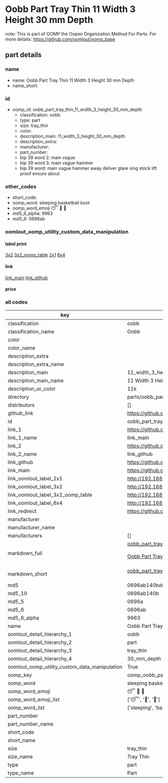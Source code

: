 # Oobb Part Tray Thin 11 Width 3 Height 30 mm Depth  

note: This is part of OOMP the Oopen Organization Method For Parts. For more details: https://github.com/oomlout/oomp_base

##  part details
  







### name
* name: Oobb Part Tray Thin 11 Width 3 Height 30 mm Depth
* name_short: 
### id
* oomp_id: oobb_part_tray_thin_11_width_3_height_30_mm_depth
  * classification: oobb
  * type: part
  * size: tray_thin
  * color: 
  * description_main: 11_width_3_height_30_mm_depth
  * description_extra: 
  * manufacturer: 
  * part_number: 
  * bip 39 word 2: main vague
  * bip 39 word 3: main vague hammer
  * bip 39 word: main vague hammer away deliver glare sing stock lift proof ensure about

### other_codes
* short_code: 
* oomp_word: sleeping basketball boot
* oomp_word_emoji :sleeping: :basketball: :boot:
* md5_6_alpha: 9963
* md5_6: 0696ab






### oomlout_oomp_utility_custom_data_manipulation
#### label print
[3x2](http://192.168.1.245:1112/?label=oomp%209963)
[3x2_oomp_table](http://192.168.1.108:1112/?label=oomp%209963)
[2x1](http://192.168.1.242:1112/?label=oomp%209963)
[6x4](http://192.168.1.55:1112/?label=oomp%209963)    

#### link

[link_main](https://github.com/oomlout/oomlout_oomp_version_1_messy/tree/main/parts/oobb_part_tray_thin_11_width_3_height_30_mm_depth) [link_github](https://github.com/oomlout/oomlout_oomp_version_1_messy/tree/main/parts/oobb_part_tray_thin_11_width_3_height_30_mm_depth)                             

#### price







### all codes 
| key | value |  
| --- | --- |  
| classification | oobb |  
| classification_name | Oobb |  
| color |  |  
| color_name |  |  
| description_extra |  |  
| description_extra_name |  |  
| description_main | 11_width_3_height_30_mm_depth |  
| description_main_name | 11 Width 3 Height 30 mm Depth |  
| description_or_color | 11k |  
| directory | parts/oobb_part_tray_thin_11_width_3_height_30_mm_depth |  
| distributors | [] |  
| github_link | https://github.com/oomlout/oomlout_oomp_part_src/tree/main/parts/oobb_part_tray_thin_11_width_3_height_30_mm_depth |  
| id | oobb_part_tray_thin_11_width_3_height_30_mm_depth |  
| link_1 | https://github.com/oomlout/oomlout_oomp_version_1_messy/tree/main/parts/oobb_part_tray_thin_11_width_3_height_30_mm_depth |  
| link_1_name | link_main |  
| link_2 | https://github.com/oomlout/oomlout_oomp_version_1_messy/tree/main/parts/oobb_part_tray_thin_11_width_3_height_30_mm_depth |  
| link_2_name | link_github |  
| link_github | https://github.com/oomlout/oomlout_oomp_version_1_messy/tree/main/parts/oobb_part_tray_thin_11_width_3_height_30_mm_depth |  
| link_main | https://github.com/oomlout/oomlout_oomp_version_1_messy/tree/main/parts/oobb_part_tray_thin_11_width_3_height_30_mm_depth |  
| link_oomlout_label_2x1 | http://192.168.1.242:1112/?label=oomp%209963 |  
| link_oomlout_label_3x2 | http://192.168.1.245:1112/?label=oomp%209963 |  
| link_oomlout_label_3x2_oomp_table | http://192.168.1.108:1112/?label=oomp%209963 |  
| link_oomlout_label_6x4 | http://192.168.1.55:1112/?label=oomp%209963 |  
| link_redirect | https://github.com/oomlout/oomlout_oomp_version_1_messy/tree/main/parts/oobb_part_tray_thin_11_width_3_height_30_mm_depth |  
| manufacturer |  |  
| manufacturer_name |  |  
| manufacturers | [] |  
| markdown_full | [oobb_part_tray_thin_11_width_3_height_30_mm_depth](none)<br>[](none)<br>[Oobb Part Tray Thin 11 Width 3 Height 30 Mm Depth](none)<br><br> |  
| markdown_short | [oobb_part_tray_thin_11_width_3_height_30_mm_depth](none)<br><br> |  
| md5 | 0696ab140bd619298b1d0106d13c2c32 |  
| md5_10 | 0696ab140b |  
| md5_5 | 0696a |  
| md5_6 | 0696ab |  
| md5_6_alpha | 9963 |  
| name | Oobb Part Tray Thin 11 Width 3 Height 30 mm Depth |  
| oomlout_detail_hierarchy_1 | oobb |  
| oomlout_detail_hierarchy_2 | part |  
| oomlout_detail_hierarchy_3 | tray_thin |  
| oomlout_detail_hierarchy_4 | 30_mm_depth |  
| oomlout_oomp_utility_custom_data_manipulation | True |  
| oomp_key | oomp_oobb_part_tray_thin_11_width_3_height_30_mm_depth |  
| oomp_word | sleeping basketball boot |  
| oomp_word_emoji | :sleeping: :basketball: :boot: |  
| oomp_word_emoji_list | [':sleeping:', ':basketball:', ':boot:'] |  
| oomp_word_list | ['sleeping', 'basketball', 'boot'] |  
| part_number |  |  
| part_number_name |  |  
| short_code |  |  
| short_name |  |  
| size | tray_thin |  
| size_name | Tray Thin |  
| type | part |  
| type_name | Part |  

